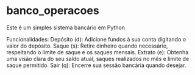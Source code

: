 # banco_operacoes
Este é um simples sistema bancário em Python

Funcionalidades:
Depósito (d): Adicione fundos à sua conta digitando o valor do depósito.
Saque (s): Retire dinheiro quando necessário, respeitando o limite de saque e os saques mensais.
Extrato (e): Obtenha uma visão clara do seu saldo atual, saques realizados no mês e limite de saque permitido.
Sair (q): Encerre sua sessão bancária quando desejar.
